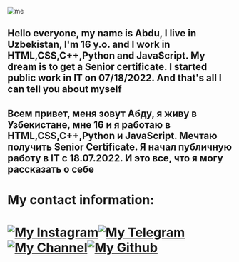![me](https://i.imgur.com/V1w0NfT.jpg)

## Hello everyone, my name is Abdu, I live in Uzbekistan, I'm 16 y.o. and I work in HTML,CSS,C++,Python and JavaScript. My dream is to get a Senior certificate. I started public work in IT on 07/18/2022. And that's all I can tell you about myself
## Всем привет, меня зовут Абду, я живу в Узбекистане, мне 16 и я работаю в HTML,CSS,C++,Python и JavaScript. Мечтаю получить Senior Certificate. Я начал публичную работу в IT с 18.07.2022. И это все, что я могу рассказать о себе

# My contact information:
# <a href="https://Instagram.com/abdu._uyghur"><img src="https://imgur.com/NTggXs5.jpg" alt="My Instagram"/></a><a href="https://t.me/abdu_uyghur"><img src="https://imgur.com/dZk7J45.jpg" alt="My Telegram"/></a><a href="https://t.me/abdutools"><img src="https://imgur.com/DpmbuIg.jpg" alt="My Channel"/></a><a href="https://github.com/AbduTools"><img src="https://imgur.com/6fJXKEg.jpg" alt="My Github"/></a>
